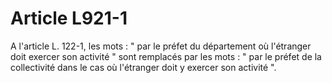 # Article L921-1

A l'article L. 122-1, les mots : " par le préfet du département où l'étranger doit exercer son activité " sont remplacés par les mots : " par le préfet de la collectivité dans le cas où l'étranger doit y exercer son activité ".
